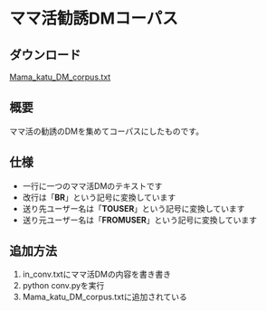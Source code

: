 # ママ活勧誘DMコーパス

## ダウンロード
[Mama_katu_DM_corpus.txt](https://raw.githubusercontent.com/PenguinCabinet/mama-katu-DM-corpus/main/data.txt)

## 概要
ママ活の勧誘のDMを集めてコーパスにしたものです。

## 仕様
* 一行に一つのママ活DMのテキストです
* 改行は「__BR__」という記号に変換しています
* 送り先ユーザー名は「__TOUSER__」という記号に変換しています
* 送り元ユーザー名は「__FROMUSER__」という記号に変換しています

## 追加方法
1. in_conv.txtにママ活DMの内容を書き書き
2. python conv.pyを実行
3. Mama_katu_DM_corpus.txtに追加されている
